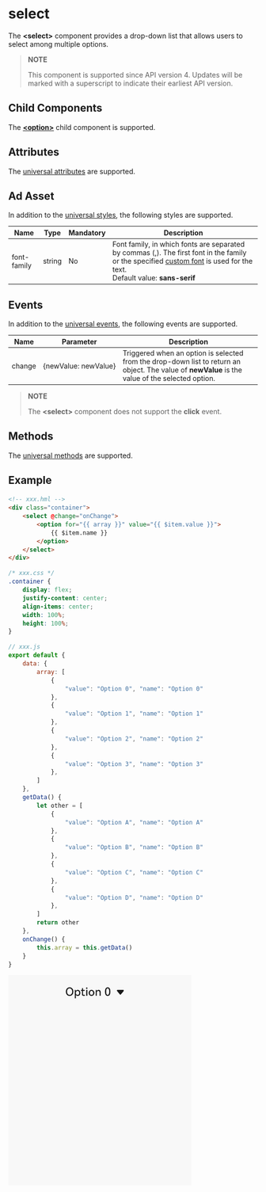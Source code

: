 # select

The **<select\>** component provides a drop-down list that allows users to select among multiple options.

>  **NOTE**
>
>  This component is supported since API version 4. Updates will be marked with a superscript to indicate their earliest API version.


## Child Components

The **[<option\>](js-components-basic-option.md)** child component is supported.


## Attributes

The [universal attributes](../arkui-js/js-components-common-attributes.md) are supported.


## Ad Asset

In addition to the [universal styles](../arkui-js/js-components-common-styles.md), the following styles are supported.

| Name       | Type  | Mandatory| Description                                                        |
| ----------- | ------ | ---- | ------------------------------------------------------------ |
| font-family | string | No  | Font family, in which fonts are separated by commas (,). The first font in the family or the specified [custom font](./js-components-common-customizing-font.md) is used for the text.<br>Default value: **sans-serif**|


## Events

In addition to the [universal events](../arkui-js/js-components-common-events.md), the following events are supported.

| Name  | Parameter                     | Description                                                        |
| ------ | ------------------------- | ------------------------------------------------------------ |
| change | {newValue:&nbsp;newValue} | Triggered when an option is selected from the drop-down list to return an object. The value of **newValue** is the value of the selected option.|

>  **NOTE**
>
>  The **\<select>** component does not support the **click** event.


## Methods

The [universal methods](../arkui-js/js-components-common-methods.md) are supported.


## Example

```html
<!-- xxx.hml -->
<div class="container">
    <select @change="onChange">
        <option for="{{ array }}" value="{{ $item.value }}">
            {{ $item.name }}
        </option>
    </select>
</div>
```

```css
/* xxx.css */
.container {
    display: flex;
    justify-content: center;
    align-items: center;
    width: 100%;
    height: 100%;
}
```

```js
// xxx.js
export default {
    data: {
        array: [
            {
                "value": "Option 0", "name": "Option 0"
            },
            {
                "value": "Option 1", "name": "Option 1"
            },
            {
                "value": "Option 2", "name": "Option 2"
            },
            {
                "value": "Option 3", "name": "Option 3"
            },
        ]
    },
    getData() {
        let other = [
            {
                "value": "Option A", "name": "Option A"
            },
            {
                "value": "Option B", "name": "Option B"
            },
            {
                "value": "Option C", "name": "Option C"
            },
            {
                "value": "Option D", "name": "Option D"
            },
        ]
        return other
    },
    onChange() {
        this.array = this.getData()
    }
}
```

![en-us_image_0000001152588538](figures/en-us_image_0000001152588538.gif)
